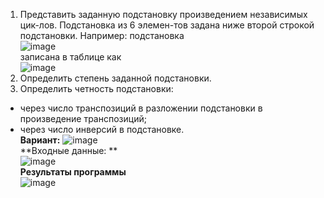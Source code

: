 1.	Представить заданную подстановку произведением независимых цик-лов. Подстановка из 6 элемен-тов задана ниже второй строкой подстановки. Например: подстановка<br>
![image](https://github.com/DenisKorpach/University/assets/102619109/41c061fe-6c3a-48e0-874a-2de04d3bcb88)<br>
записана в таблице как <br>
![image](https://github.com/DenisKorpach/University/assets/102619109/ebe82554-83df-4f22-998a-8233f8769e38)<br>
2.	Определить степень заданной подстановки.<br>
3.	Определить четность подстановки:<br>
-  через число транспозиций в разложении подстановки в произведение транспозиций;<br>
-  через число инверсий в подстановке.<br>
**Вариант:** ![image](https://github.com/DenisKorpach/University/assets/102619109/b0d48809-446b-49eb-ad31-623c0f3db34e)<br>
**Входные данные: **<br>
![image](https://github.com/DenisKorpach/University/assets/102619109/402e7758-62d3-437b-95f3-7e7dd551b93a)<br>
**Результаты программы**<br>
![image](https://github.com/DenisKorpach/University/assets/102619109/fe714fe2-d92c-4124-851a-aa1dab4da92f)





